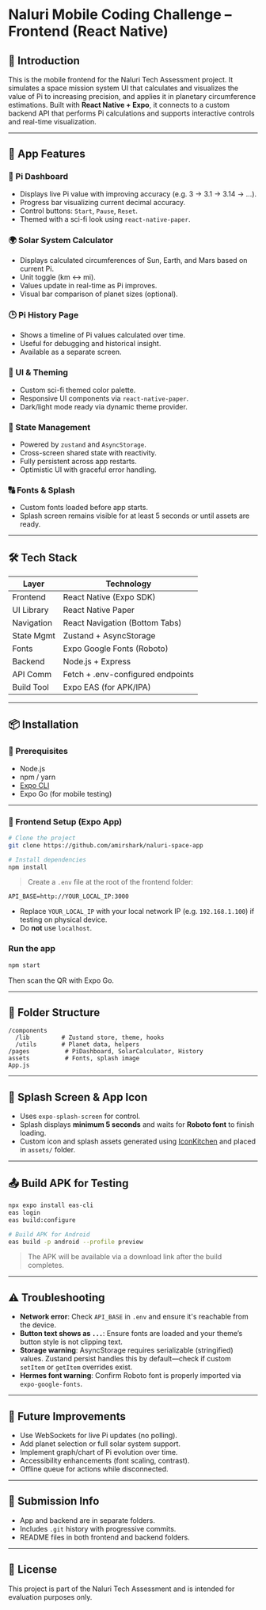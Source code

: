# Naluri Mobile Coding Challenge – Frontend (React Native)

## 🚀 Introduction

This is the mobile frontend for the Naluri Tech Assessment project. It simulates a space mission system UI that calculates and visualizes the value of Pi to increasing precision, and applies it in planetary circumference estimations. Built with **React Native + Expo**, it connects to a custom backend API that performs Pi calculations and supports interactive controls and real-time visualization.

---

## 📱 App Features

### 🧮 Pi Dashboard
- Displays live Pi value with improving accuracy (e.g. 3 → 3.1 → 3.14 → …).
- Progress bar visualizing current decimal accuracy.
- Control buttons: `Start`, `Pause`, `Reset`.
- Themed with a sci-fi look using `react-native-paper`.

### 🌍 Solar System Calculator
- Displays calculated circumferences of Sun, Earth, and Mars based on current Pi.
- Unit toggle (km ↔ mi).
- Values update in real-time as Pi improves.
- Visual bar comparison of planet sizes (optional).

### 🕒 Pi History Page
- Shows a timeline of Pi values calculated over time.
- Useful for debugging and historical insight.
- Available as a separate screen.

### 🎨 UI & Theming
- Custom sci-fi themed color palette.
- Responsive UI components via `react-native-paper`.
- Dark/light mode ready via dynamic theme provider.

### 🧠 State Management
- Powered by `zustand` and `AsyncStorage`.
- Cross-screen shared state with reactivity.
- Fully persistent across app restarts.
- Optimistic UI with graceful error handling.

### 🔠 Fonts & Splash
- Custom fonts loaded before app starts.
- Splash screen remains visible for at least 5 seconds or until assets are ready.

---

## 🛠️ Tech Stack

| Layer        | Technology                            |
|--------------|----------------------------------------|
| Frontend     | React Native (Expo SDK)                |
| UI Library   | React Native Paper                     |
| Navigation   | React Navigation (Bottom Tabs)         |
| State Mgmt   | Zustand + AsyncStorage                 |
| Fonts        | Expo Google Fonts (Roboto)             |
| Backend      | Node.js + Express                      |
| API Comm     | Fetch + .env-configured endpoints      |
| Build Tool   | Expo EAS (for APK/IPA)                 |

---

## 📦 Installation

### 🔧 Prerequisites
- Node.js
- npm / yarn
- [Expo CLI](https://docs.expo.dev/get-started/installation/)
- Expo Go (for mobile testing)

---

### 📱 Frontend Setup (Expo App)

```bash
# Clone the project
git clone https://github.com/amirshark/naluri-space-app

# Install dependencies
npm install
```

> Create a `.env` file at the root of the frontend folder:

```env
API_BASE=http://YOUR_LOCAL_IP:3000
```

- Replace `YOUR_LOCAL_IP` with your local network IP (e.g. `192.168.1.100`) if testing on physical device.
- Do **not** use `localhost`.

### Run the app

```bash
npm start
```

Then scan the QR with Expo Go.

---

## 📝 Folder Structure

```
/components
  /lib         # Zustand store, theme, hooks
  /utils       # Planet data, helpers
/pages          # PiDashboard, SolarCalculator, History
assets          # Fonts, splash image
App.js
```

---

## 📱 Splash Screen & App Icon

- Uses `expo-splash-screen` for control.
- Splash displays **minimum 5 seconds** and waits for **Roboto font** to finish loading.
- Custom icon and splash assets generated using [IconKitchen](https://icon.kitchen/) and placed in `assets/` folder.

---

## 📤 Build APK for Testing

```bash
npx expo install eas-cli
eas login
eas build:configure

# Build APK for Android
eas build -p android --profile preview
```

> The APK will be available via a download link after the build completes.

---

## ⚠️ Troubleshooting

- **Network error**: Check `API_BASE` in `.env` and ensure it's reachable from the device.
- **Button text shows as `...`**: Ensure fonts are loaded and your theme’s button style is not clipping text.
- **Storage warning**: AsyncStorage requires serializable (stringified) values. Zustand persist handles this by default—check if custom `setItem` or `getItem` overrides exist.
- **Hermes font warning**: Confirm Roboto font is properly imported via `expo-google-fonts`.

---

## 🔮 Future Improvements

- Use WebSockets for live Pi updates (no polling).
- Add planet selection or full solar system support.
- Implement graph/chart of Pi evolution over time.
- Accessibility enhancements (font scaling, contrast).
- Offline queue for actions while disconnected.

---

## 📩 Submission Info

- App and backend are in separate folders.
- Includes `.git` history with progressive commits.
- README files in both frontend and backend folders.

---

## 📄 License

This project is part of the Naluri Tech Assessment and is intended for evaluation purposes only.